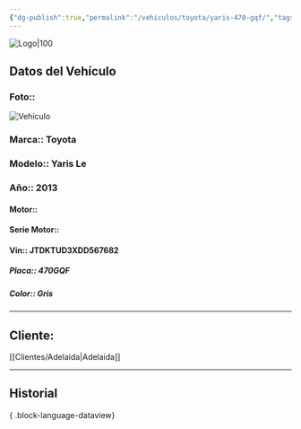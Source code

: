 ```yaml
---
{"dg-publish":true,"permalink":"/vehiculos/toyota/yaris-470-gqf/","tags":["Toyota"]}
---
```


![Logo|100](http://drive.google.com/uc?export=view&id=137fl3TIZ0-PU8b-Pt0bsjclwHub_u78G)

## Datos del Vehículo 
### Foto:: 
![Vehículo](http://drive.google.com/uc?export=view&id=1IXbKZ4dpGXarJVMgk0HviC6KpHmTEfm3)

### Marca:: Toyota 
### Modelo:: Yaris Le
### Año:: 2013
#### Motor:: 
#### Serie Motor:: 
#### Vin:: JTDKTUD3XDD567682
##### Placa:: 470GQF
##### Color:: Gris
---

## Cliente:

[[Clientes/Adelaida\|Adelaida]]

---

## Historial


{ .block-language-dataview} 